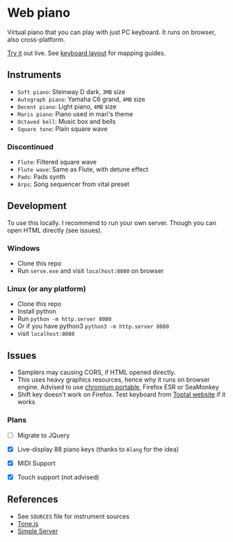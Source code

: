 # Web piano
Virtual piano that you can play with just PC keyboard. It runs on browser, also cross-platform.

[Try it](https://custap80.github.io/instr) out live. See [keyboard layout](keyboard-layout.png) for mapping guides.


## Instruments
- `Soft piano`: Steinway D dark, `3MB` size
- `Autograph piano`: Yamaha C6 grand, `4MB` size
- `Decent piano`: Light piano, `4MB` size
- `Maris piano`: Piano used in mari's theme
- `Octaved bell`: Music box and bells
- `Square tone`: Plain square wave

### Discontinued
- `Flute`: Filtered square wave
- `Flute wave`: Same as Flute, with detune effect
- `Pads`: Pads synth
- `Arps`: Song sequencer from vital preset


## Development
To use this locally. I recommend to run your own server. Though you can open HTML directly (see issues).

### Windows
- Clone this repo
- Run `serve.exe` and visit `localhost:8080` on browser

### Linux (or any platform)
- Clone this repo
- Install python
- Run `python -m http.server 8080`
- Or if you have python3 `python3 -m http.server 8080`
- visit `localhost:8080`


## Issues
- Samplers may causing CORS, if HTML opened directly.
- This uses heavy graphics resources, hence why it runs on browser engine. Advised to use [chromium portable](https://github.com/custap80/cef-builds/releases), Firefox ESR or SeaMonkey
- Shift key doesn't work on Firefox. Test keyboard from [Toptal website](https://www.toptal.com/developers/keycode) if it works


### Plans
- [ ] Migrate to JQuery
- [x] Live-display 88 piano keys (thanks to `Alang` for the idea)
- [x] MIDI Support
- [x] Touch support (not advised)


## References
- See `SOURCES` file for instrument sources
- [Tone.js](https://github.com/Tonejs/Tone.js)
- [Simple Server](https://github.com/syntaqx/serve)
